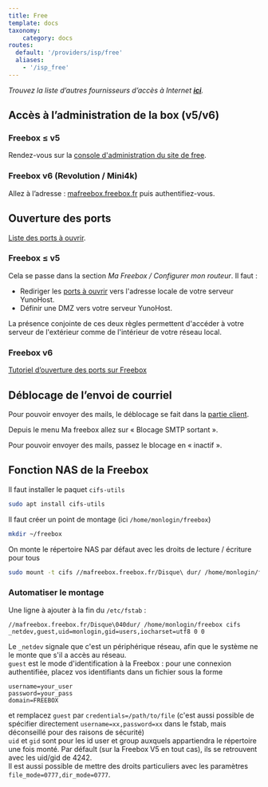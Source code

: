 ```yaml
---
title: Free
template: docs
taxonomy:
    category: docs
routes:
  default: '/providers/isp/free'
  aliases:
    - '/isp_free'
---
```


*Trouvez la liste d’autres fournisseurs d’accès à Internet **[ici](/isp)**.*

## Accès à l’administration de la box (v5/v6)

### Freebox ≤ v5

Rendez-vous sur la [console d'administration du site de free](https://subscribe.free.fr/login/).

### Freebox v6 (Revolution / Mini4k)

Allez à l’adresse : [mafreebox.freebox.fr](http://mafreebox.freebox.fr) puis authentifiez-vous.

## Ouverture des ports

[Liste des ports à ouvrir](/isp_box_config).

### Freebox ≤ v5

Cela se passe dans la section *Ma Freebox / Configurer mon routeur*. Il faut :

- Rediriger les [ports à ouvrir](/isp_box_config) vers l'adresse locale de votre serveur YunoHost.
- Définir une DMZ vers votre serveur YunoHost.

La présence conjointe de ces deux règles permettent d'accéder à votre serveur de l'extérieur comme de l'intérieur de votre réseau local.

### Freebox v6

[Tutoriel d’ouverture des ports sur Freebox](http://www.astuces-pratiques.fr/informatique/ouvrir-un-port-sur-la-freebox-revolution)

## Déblocage de l’envoi de courriel

Pour pouvoir envoyer des mails, le déblocage se fait dans la [partie client](https://subscribe.free.fr/login/).

Depuis le menu Ma freebox allez sur « Blocage SMTP sortant ».

Pour pouvoir envoyer des mails, passez le blocage en « inactif ».

## Fonction NAS de la Freebox

Il faut installer le paquet `cifs-utils`

```bash
sudo apt install cifs-utils
```

Il faut créer un point de montage (ici `/home/monlogin/freebox`)

```bash
mkdir ~/freebox
```

On monte le répertoire NAS par défaut avec les droits de lecture / écriture pour tous

```bash
sudo mount -t cifs //mafreebox.freebox.fr/Disque\ dur/ /home/monlogin/freebox -o guest,iocharset=utf8,file_mode=0777,dir_mode=0777
```

### Automatiser le montage  

Une ligne à ajouter à la fin du `/etc/fstab` :

```text
//mafreebox.freebox.fr/Disque\040dur/ /home/monlogin/freebox cifs _netdev,guest,uid=monlogin,gid=users,iocharset=utf8 0 0
```

Le `_netdev` signale que c'est un périphérique réseau, afin que le système ne le monte que s'il a accès au réseau.  
`guest` est le mode d'identification à la Freebox : pour une connexion authentifiée, placez vos identifiants dans un fichier sous la forme

```text
username=your_user
password=your_pass
domain=FREEBOX
```  

et remplacez `guest` par `credentials=/path/to/file` (c'est aussi possible de spécifier directement `username=xx,password=xx` dans le fstab, mais déconseillé pour des raisons de sécurité)  
`uid` et `gid` sont pour les id user et group auxquels appartiendra le répertoire une fois monté. Par défault (sur la Freebox V5 en tout cas), ils se retrouvent avec les uid/gid de 4242.  
Il est aussi possible de mettre des droits particuliers avec les paramètres `file_mode=0777,dir_mode=0777`.

